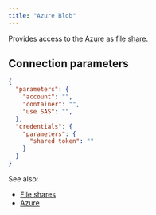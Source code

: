 ```yaml
---
title: "Azure Blob"
---
```


Provides access to the
[Azure](https://azure.microsoft.com/en-us) as
[file share](../../files/files.mdx).

## Connection parameters

````json
{
  "parameters": {
    "account": "",
    "container": "",
    "use SAS": "",
  },
  "credentials": {
    "parameters": {
      "shared token": ""
    }
  }
}
````

See also:

* [File shares](../files.mdx)
* [Azure](https://azure.microsoft.com/en-us)
